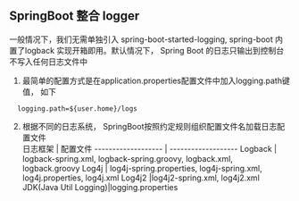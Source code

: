 ## SpringBoot 整合 logger

一般情况下，我们无需单独引入 spring-boot-started-logging, spring-boot 内置了logback 实现开箱即用。默认情况下， Spring Boot 的日志只输出到控制台
不写入任何日志文件中

1. 最简单的配置方式是在application.properties配置文件中加入logging.path键值， 如下
````
  logging.path=${user.home}/logs
````
2. 根据不同的日志系统， SpringBoot按照约定规则组织配置文件名加载日志配置文件   
日志框架               | 配置文件
-------------------   | ------------------- 
Logback  			        | logback-spring.xml, logback-spring.groovy, logback.xml, logback.groovy
Log4j    			        | log4j-spring.properties, log4j-spring.xml, log4j.properties, log4j.xml
Log4j2                |log4j2-spring.xml, log4j2.xml
JDK(Java Util Logging)|logging.properties


